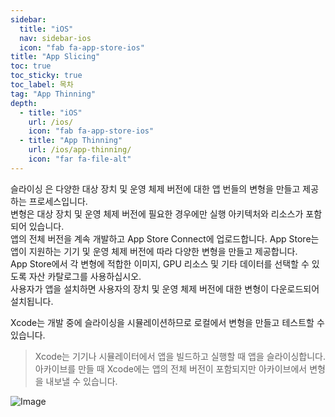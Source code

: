```yaml
---
sidebar:
  title: "iOS"
  nav: sidebar-ios
  icon: "fab fa-app-store-ios"
title: "App Slicing"
toc: true
toc_sticky: true
toc_label: 목차
tag: "App Thinning"
depth:
  - title: "iOS"
    url: /ios/
    icon: "fab fa-app-store-ios"
  - title: "App Thinning"
    url: /ios/app-thinning/
    icon: "far fa-file-alt"
---
```

슬라이싱 은 다양한 대상 장치 및 운영 체제 버전에 대한 앱 번들의 변형을 만들고 제공하는 프로세스입니다.   
변형은 대상 장치 및 운영 체제 버전에 필요한 경우에만 실행 아키텍처와 리소스가 포함되어 있습니다.   
앱의 전체 버전을 계속 개발하고 App Store Connect에 업로드합니다. App Store는 앱이 지원하는 기기 및 운영 체제 버전에 따라 다양한 변형을 만들고 제공합니다.   
App Store에서 각 변형에 적합한 이미지, GPU 리소스 및 기타 데이터를 선택할 수 있도록 자산 카탈로그를 사용하십시오.  
사용자가 앱을 설치하면 사용자의 장치 및 운영 체제 버전에 대한 변형이 다운로드되어 설치됩니다.  

Xcode는 개발 중에 슬라이싱을 시뮬레이션하므로 로컬에서 변형을 만들고 테스트할 수 있습니다.
>Xcode는 기기나 시뮬레이터에서 앱을 빌드하고 실행할 때 앱을 슬라이싱합니다.<br/>
아카이브를 만들 때 Xcode에는 앱의 전체 버전이 포함되지만 아카이브에서 변형을 내보낼 수 있습니다.

![Image](https://help.apple.com/xcode/mac/current/en.lproj/Art/app_thinning_2x.png)
